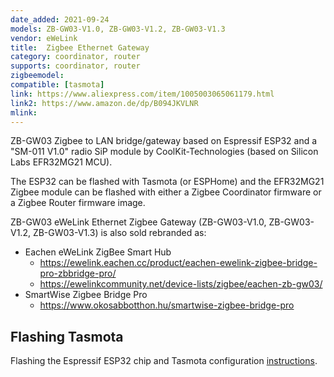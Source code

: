 ```yaml
---
date_added: 2021-09-24
models: ZB-GW03-V1.0, ZB-GW03-V1.2, ZB-GW03-V1.3
vendor: eWeLink
title:  Zigbee Ethernet Gateway
category: coordinator, router
supports: coordinator, router
zigbeemodel: 
compatible: [tasmota]
link: https://www.aliexpress.com/item/1005003065061179.html
link2: https://www.amazon.de/dp/B094JKVLNR
mlink: 
---
```

ZB-GW03 Zigbee to LAN bridge/gateway based on Espressif ESP32 and a "SM-011 V1.0" radio SiP module by CoolKit-Technologies (based on Silicon Labs EFR32MG21 MCU).

The ESP32 can be flashed with Tasmota (or ESPHome) and the EFR32MG21 Zigbee module can be flashed with either a Zigbee Coordinator firmware or a Zigbee Router firmware image.

ZB-GW03 eWeLink Ethernet Zigbee Gateway (ZB-GW03-V1.0, ZB-GW03-V1.2, ZB-GW03-V1.3) is also sold rebranded as:
* Eachen eWeLink ZigBee Smart Hub
  * https://ewelink.eachen.cc/product/eachen-ewelink-zigbee-bridge-pro-zbbridge-pro/
  * https://ewelinkcommunity.net/device-lists/zigbee/eachen-zb-gw03/
* SmartWise Zigbee Bridge Pro
  * https://www.okosabbotthon.hu/smartwise-zigbee-bridge-pro

## Flashing Tasmota 

Flashing the Espressif ESP32 chip and Tasmota configuration [instructions](https://templates.blakadder.com/ewelink_ZB-GW03).


